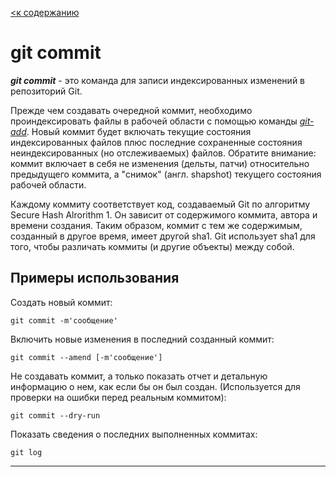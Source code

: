 [<к содержанию](/readme.md)

# **git commit**

***git commit*** - это команда для записи индексированных изменений в репозиторий Git.

Прежде чем создавать очередной коммит, необходимо проиндексировать файлы в рабочей области с помощью команды [*git-add*](/git%20add.md). Новый коммит будет включать текущие состояния индексированных файлов плюс последние сохраненные состояния неиндексированных (но отслеживаемых) файлов. Обратите внимание: коммит включает в себя не изменения (дельты, патчи) относительно предыдущего коммита, а "снимок" (англ. shapshot) текущего состояния рабочей области.

Каждому коммиту соответствует код, создаваемый Git по алгоритму Secure Hash Alrorithm 1. Он зависит от содержимого коммита, автора и времени создания. Таким образом, коммит с тем же содержимым, созданный в другое время, имеет другой sha1. Git использует sha1 для того, чтобы различать коммиты (и другие объекты) между собой.

## **Примеры использования**

Создать новый коммит:

~~~~bash=
git commit -m'сообщение'
~~~~

Включить новые изменения в последний созданный коммит:

~~~~bash=
git commit --amend [-m'сообщение']
~~~~

Не создавать коммит, а только показать отчет и детальную информацию о нем, как если бы он был создан. (Используется для проверки на ошибки перед реальным коммитом):

~~~~bash=
git commit --dry-run
~~~~

Показать сведения о последних выполненных коммитах:

~~~~bash=
git log
~~~~

---
